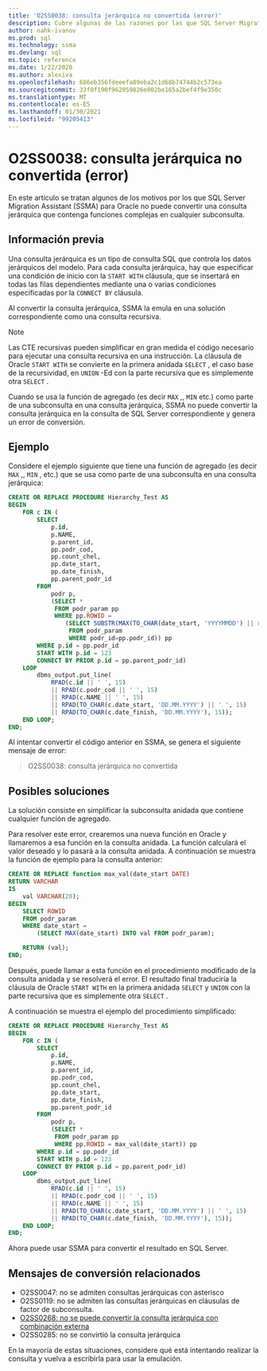 ```yaml
---
title: 'O2SS0038: consulta jerárquica no convertida (error)'
description: Cubre algunas de las razones por las que SQL Server Migration Assistant (SSMA) para Oracle no puede convertir una consulta jerárquica que contenga funciones complejas en cualquier subconsulta.
author: nahk-ivanov
ms.prod: sql
ms.technology: ssma
ms.devlang: sql
ms.topic: reference
ms.date: 1/22/2020
ms.author: alexiva
ms.openlocfilehash: 686eb356fdeeefa89eba2c1d68b74744b2c573ea
ms.sourcegitcommit: 33f0f190f962059826e002be165a2bef4f9e350c
ms.translationtype: MT
ms.contentlocale: es-ES
ms.lasthandoff: 01/30/2021
ms.locfileid: "99205413"
---
```

# <a name="o2ss0038-hierarchical-query-not-converted-error"></a>O2SS0038: consulta jerárquica no convertida (error)

En este artículo se tratan algunos de los motivos por los que SQL Server Migration Assistant (SSMA) para Oracle no puede convertir una consulta jerárquica que contenga funciones complejas en cualquier subconsulta.

## <a name="background"></a>Información previa

Una consulta jerárquica es un tipo de consulta SQL que controla los datos jerárquicos del modelo. Para cada consulta jerárquica, hay que especificar una condición de inicio con la `START WITH` cláusula, que se insertará en todas las filas dependientes mediante una o varias condiciones especificadas por la `CONNECT BY` cláusula.

Al convertir la consulta jerárquica, SSMA la emula en una solución correspondiente como una consulta recursiva.

> [!NOTE]
> Las CTE recursivas pueden simplificar en gran medida el código necesario para ejecutar una consulta recursiva en una instrucción. La cláusula de Oracle `START WITH` se convierte en la primera anidada `SELECT` , el caso base de la recursividad, en `UNION` -Ed con la parte recursiva que es simplemente otra `SELECT` .

Cuando se usa la función de agregado (es decir `MAX` ,, `MIN` etc.) como parte de una subconsulta en una consulta jerárquica, SSMA no puede convertir la consulta jerárquica en la consulta de SQL Server correspondiente y genera un error de conversión.

## <a name="example"></a>Ejemplo

Considere el ejemplo siguiente que tiene una función de agregado (es decir `MAX` ,, `MIN` , etc.) que se usa como parte de una subconsulta en una consulta jerárquica:

```sql
CREATE OR REPLACE PROCEDURE Hierarchy_Test AS
BEGIN
    FOR c IN (
        SELECT
            p.id,
            p.NAME,
            p.parent_id,
            pp.podr_cod,
            pp.count_chel,
            pp.date_start,
            pp.date_finish,
            pp.parent_podr_id
        FROM
            podr p,
            (SELECT *
             FROM podr_param pp
             WHERE pp.ROWID =
                (SELECT SUBSTR(MAX(TO_CHAR(date_start, 'YYYYMMDD') || rowid), 9)
                 FROM podr_param
                 WHERE podr_id=pp.podr_id)) pp
        WHERE p.id = pp.podr_id
        START WITH p.id = 123
        CONNECT BY PRIOR p.id = pp.parent_podr_id)
    LOOP
        dbms_output.put_line(
            RPAD(c.id || ' ', 15)
            || RPAD(c.podr_cod || ' ', 15)
            || RPAD(c.NAME || ' ', 15)
            || RPAD(TO_CHAR(c.date_start, 'DD.MM.YYYY') || ' ', 15)
            || RPAD(TO_CHAR(c.date_finish, 'DD.MM.YYYY'), 15));
    END LOOP;
END;
```

Al intentar convertir el código anterior en SSMA, se genera el siguiente mensaje de error:

> O2SS0038: consulta jerárquica no convertida

## <a name="possible-remedies"></a>Posibles soluciones

La solución consiste en simplificar la subconsulta anidada que contiene cualquier función de agregado.

Para resolver este error, crearemos una nueva función en Oracle y llamaremos a esa función en la consulta anidada. La función calculará el valor deseado y lo pasará a la consulta anidada. A continuación se muestra la función de ejemplo para la consulta anterior:

```sql
CREATE OR REPLACE function max_val(date_start DATE)
RETURN VARCHAR
IS
    val VARCHAR(20);
BEGIN
    SELECT ROWID
    FROM podr_param
    WHERE date_start =
        (SELECT MAX(date_start) INTO val FROM podr_param);

    RETURN (val);
END;
```

Después, puede llamar a esta función en el procedimiento modificado de la consulta anidada y se resolverá el error. El resultado final traduciría la cláusula de Oracle `START WITH` en la primera anidada `SELECT` y `UNION` con la parte recursiva que es simplemente otra `SELECT` .

A continuación se muestra el ejemplo del procedimiento simplificado:

```sql
CREATE OR REPLACE PROCEDURE Hierarchy_Test AS
BEGIN
    FOR c IN (
        SELECT
            p.id,
            p.NAME,
            p.parent_id,
            pp.podr_cod,
            pp.count_chel,
            pp.date_start,
            pp.date_finish,
            pp.parent_podr_id
        FROM
            podr p,
            (SELECT *
             FROM podr_param pp
             WHERE pp.ROWID = max_val(date_start)) pp
        WHERE p.id = pp.podr_id
        START WITH p.id = 123
        CONNECT BY PRIOR p.id = pp.parent_podr_id)
    LOOP
        dbms_output.put_line(
            RPAD(c.id || ' ', 15)
            || RPAD(c.podr_cod || ' ', 15)
            || RPAD(c.NAME || ' ', 15)
            || RPAD(TO_CHAR(c.date_start, 'DD.MM.YYYY') || ' ', 15)
            || RPAD(TO_CHAR(c.date_finish, 'DD.MM.YYYY'), 15));
    END LOOP;
END;
```

Ahora puede usar SSMA para convertir el resultado en SQL Server.

## <a name="related-conversion-messages"></a>Mensajes de conversión relacionados

* O2SS0047: no se admiten consultas jerárquicas con asterisco
* O2SS0119: no se admiten las consultas jerárquicas en cláusulas de factor de subconsulta.
* [O2SS0268: no se puede convertir la consulta jerárquica con combinación externa](o2ss0268.md)
* O2SS0285: no se convirtió la consulta jerárquica

En la mayoría de estas situaciones, considere qué está intentando realizar la consulta y vuelva a escribirla para usar la emulación.
